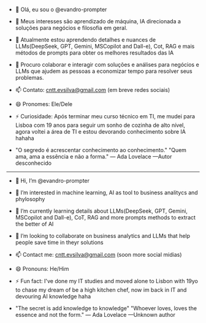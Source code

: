 
- 👋 Olá, eu sou o @evandro-prompter
- 👀 Meus interesses são aprendizado de máquina, IA direcionada a soluções para negócios e filosofia em geral.
- 🌱 Atualmente estou aprendendo detalhes e nuances de LLMs(DeepSeek, GPT, Gemini, MSCopilot and Dall-e), Cot, RAG e mais métodos de prompts para obter os melhores resultados das IA
- 💞️ Procuro colaborar e interagir com soluções e análises para negócios e LLMs que ajudem as pessoas a economizar tempo para resolver seus problemas.
- 📫 Contato: cntt.evsilva@gmail.com (em breve redes sociais)
- 😄 Pronomes: Ele/Dele
- ⚡ Curiosidade: Após terminar meu curso técnico em TI, me mudei para Lisboa com 19 anos para seguir um sonho de cozinha de alto nível, agora voltei a área de TI e estou devorando conhecimento sobre IA hahaha

- "O segredo é acrescentar conhecimento ao conhecimento."           "Quem ama, ama a essência e não a forma."
    — Ada Lovelace                                                          —Autor desconhecido




--------------------------------------------------------------------------------------------------------------------------------------------------------------------------------



- 👋 Hi, I’m @evandro-prompter
- 👀 I’m interested in machine learning, AI as tool to business analitycs and phylosophy
- 🌱 I’m currently learning details about LLMs(DeepSeek, GPT, Gemini, MSCopilot and Dall-e), CoT, RAG and more prompts methods to extract the better of AI
- 💞️ I’m looking to collaborate on business analytics and LLMs that help people save time in theyr solutions
- 📫 Contact me: cntt.evsilva@gmail.com (soon more social midias)
- 😄 Pronouns: He/Him
- ⚡ Fun fact: I've done my IT studies and moved alone to Lisbon with 19yo to chase my dream of be a high kitchen chef, now im back in IT and devouring AI knowledge haha

- "The secret is add knowledge to knowledge"                "Whoever loves, loves the essence and not the form."
    — Ada Lovelace                                                  —Unknown author
